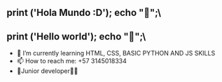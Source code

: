 ## print ('Hola Mundo :D'); echo "👋";\
## print ('Hello world'); echo "👋";\
- 🌱 I’m currently learning HTML, CSS, BASIC PYTHON AND JS SKILLS
- 📫 How to reach me: +57 3145018334
- 🍼Junior developer🤷‍♂️
<!--
